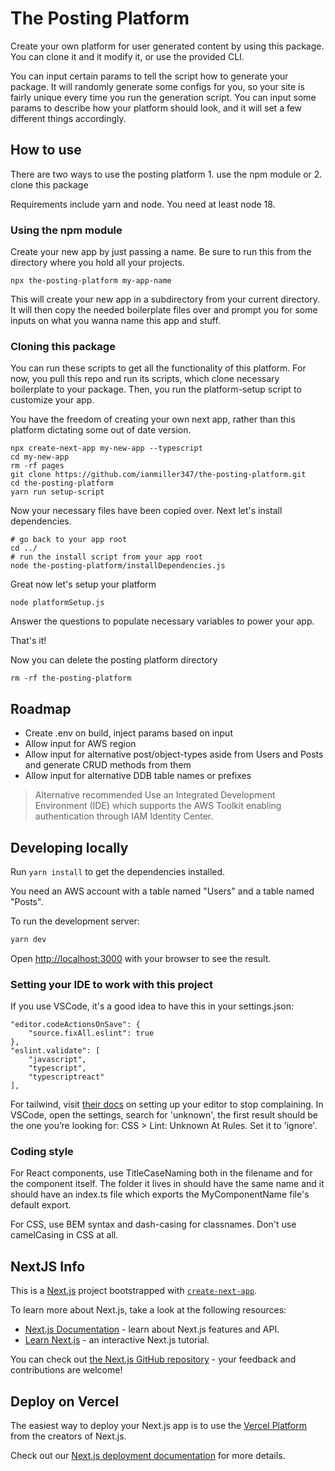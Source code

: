 # The Posting Platform

Create your own platform for user generated content by using this package. You can clone it and it modify it, or use the provided CLI.

You can input certain params to tell the script how to generate your package. It will randomly generate some configs for you, so your site is fairly unique every time you run the generation script. You can input some params to describe how your platform should look, and it will set a few different things accordingly.

## How to use

There are two ways to use the posting platform 1. use the npm module or 2. clone this package

Requirements include yarn and node. You need at least node 18.

### Using the npm module

Create your new app by just passing a name. Be sure to run this from the directory where you hold all your projects.

```
npx the-posting-platform my-app-name
```

This will create your new app in a subdirectory from your current directory. It will then copy the needed boilerplate files over and prompt you for some inputs on what you wanna name this app and stuff.

### Cloning this package

You can run these scripts to get all the functionality of this platform. For now, you pull this repo and run its scripts, which clone necessary boilerplate to your package. Then, you run the platform-setup script to customize your app.

You have the freedom of creating your own next app, rather than this platform dictating some out of date version.

```
npx create-next-app my-new-app --typescript
cd my-new-app
rm -rf pages
git clone https://github.com/ianmiller347/the-posting-platform.git
cd the-posting-platform
yarn run setup-script
```

Now your necessary files have been copied over. Next let's install dependencies.

```
# go back to your app root
cd ../
# run the install script from your app root
node the-posting-platform/installDependencies.js
```

Great now let's setup your platform

```
node platformSetup.js
```

Answer the questions to populate necessary variables to power your app.

That's it!

Now you can delete the posting platform directory

```
rm -rf the-posting-platform
```

## Roadmap

- Create .env on build, inject params based on input
- Allow input for AWS region
- Allow input for alternative post/object-types aside from Users and Posts and generate CRUD methods from them
- Allow input for alternative DDB table names or prefixes

> Alternative recommended
> Use an Integrated Development Environment (IDE) which supports the AWS Toolkit enabling authentication through IAM Identity Center.

## Developing locally

Run `yarn install` to get the dependencies installed.

You need an AWS account with a table named "Users" and a table named "Posts".

To run the development server:

```bash
yarn dev
```

Open [http://localhost:3000](http://localhost:3000) with your browser to see the result.

### Setting your IDE to work with this project

If you use VSCode, it's a good idea to have this in your settings.json:

```
"editor.codeActionsOnSave": {
    "source.fixAll.eslint": true
},
"eslint.validate": [
    "javascript",
    "typescript",
    "typescriptreact"
],
```

For tailwind, visit [their docs](https://tailwindcss.com/docs/editor-setup) on setting up your editor to stop complaining.
In VSCode, open the settings, search for 'unknown', the first result should be the one you’re looking for: CSS > Lint: Unknown At Rules. Set it to 'ignore'.

### Coding style

For React components, use TitleCaseNaming both in the filename and for the component itself. The folder it lives in should have the same name and it should have an index.ts file which exports the MyComponentName file's default export.

For CSS, use BEM syntax and dash-casing for classnames. Don't use camelCasing in CSS at all.

## NextJS Info

This is a [Next.js](https://nextjs.org/) project bootstrapped with [`create-next-app`](https://github.com/vercel/next.js/tree/canary/packages/create-next-app).

To learn more about Next.js, take a look at the following resources:

- [Next.js Documentation](https://nextjs.org/docs) - learn about Next.js features and API.
- [Learn Next.js](https://nextjs.org/learn) - an interactive Next.js tutorial.

You can check out [the Next.js GitHub repository](https://github.com/vercel/next.js/) - your feedback and contributions are welcome!

## Deploy on Vercel

The easiest way to deploy your Next.js app is to use the [Vercel Platform](https://vercel.com/new?utm_medium=default-template&filter=next.js&utm_source=create-next-app&utm_campaign=create-next-app-readme) from the creators of Next.js.

Check out our [Next.js deployment documentation](https://nextjs.org/docs/deployment) for more details.
